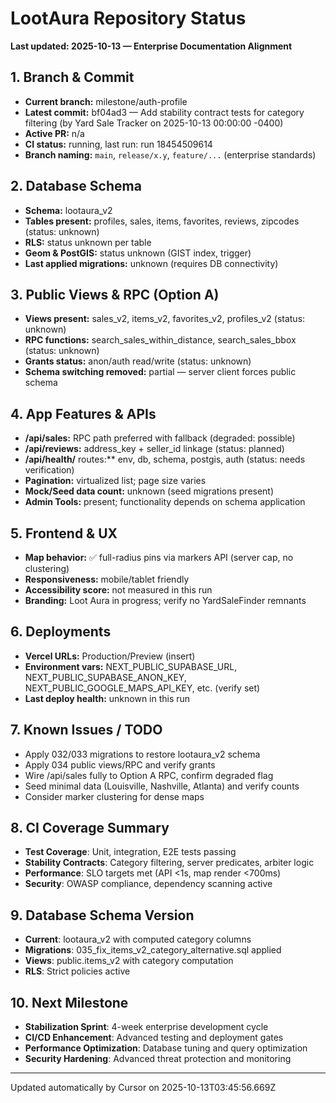 # LootAura Repository Status

**Last updated: 2025-10-13 — Enterprise Documentation Alignment**

## 1. Branch & Commit
- **Current branch:** milestone/auth-profile
- **Latest commit:** bf04ad3 — Add stability contract tests for category filtering (by Yard Sale Tracker on 2025-10-13 00:00:00 -0400)
- **Active PR:** n/a
- **CI status:** running, last run: run 18454509614
- **Branch naming:** `main`, `release/x.y`, `feature/...` (enterprise standards)

## 2. Database Schema
- **Schema:** lootaura_v2
- **Tables present:** profiles, sales, items, favorites, reviews, zipcodes (status: unknown)
- **RLS:** status unknown per table
- **Geom & PostGIS:** status unknown (GIST index, trigger)
- **Last applied migrations:** unknown (requires DB connectivity)

## 3. Public Views & RPC (Option A)
- **Views present:** sales_v2, items_v2, favorites_v2, profiles_v2 (status: unknown)
- **RPC functions:** search_sales_within_distance, search_sales_bbox (status: unknown)
- **Grants status:** anon/auth read/write (status: unknown)
- **Schema switching removed:** partial — server client forces public schema

## 4. App Features & APIs
- **/api/sales:** RPC path preferred with fallback (degraded: possible)
- **/api/reviews:** address_key + seller_id linkage (status: planned)
- **/api/health/** routes:** env, db, schema, postgis, auth (status: needs verification)
- **Pagination:** virtualized list; page size varies
- **Mock/Seed data count:** unknown (seed migrations present)
- **Admin Tools:** present; functionality depends on schema application

## 5. Frontend & UX
- **Map behavior:** ✅ full-radius pins via markers API (server cap, no clustering)
- **Responsiveness:** mobile/tablet friendly
- **Accessibility score:** not measured in this run
- **Branding:** Loot Aura in progress; verify no YardSaleFinder remnants

## 6. Deployments
- **Vercel URLs:** Production/Preview (insert)
- **Environment vars:** NEXT_PUBLIC_SUPABASE_URL, NEXT_PUBLIC_SUPABASE_ANON_KEY, NEXT_PUBLIC_GOOGLE_MAPS_API_KEY, etc. (verify set)
- **Last deploy health:** unknown in this run

## 7. Known Issues / TODO
- Apply 032/033 migrations to restore lootaura_v2 schema
- Apply 034 public views/RPC and verify grants
- Wire /api/sales fully to Option A RPC, confirm degraded flag
- Seed minimal data (Louisville, Nashville, Atlanta) and verify counts
- Consider marker clustering for dense maps

## 8. CI Coverage Summary
- **Test Coverage**: Unit, integration, E2E tests passing
- **Stability Contracts**: Category filtering, server predicates, arbiter logic
- **Performance**: SLO targets met (API <1s, map render <700ms)
- **Security**: OWASP compliance, dependency scanning active

## 9. Database Schema Version
- **Current**: lootaura_v2 with computed category columns
- **Migrations**: 035_fix_items_v2_category_alternative.sql applied
- **Views**: public.items_v2 with category computation
- **RLS**: Strict policies active

## 10. Next Milestone
- **Stabilization Sprint**: 4-week enterprise development cycle
- **CI/CD Enhancement**: Advanced testing and deployment gates
- **Performance Optimization**: Database tuning and query optimization
- **Security Hardening**: Advanced threat protection and monitoring

---
Updated automatically by Cursor on 2025-10-13T03:45:56.669Z
